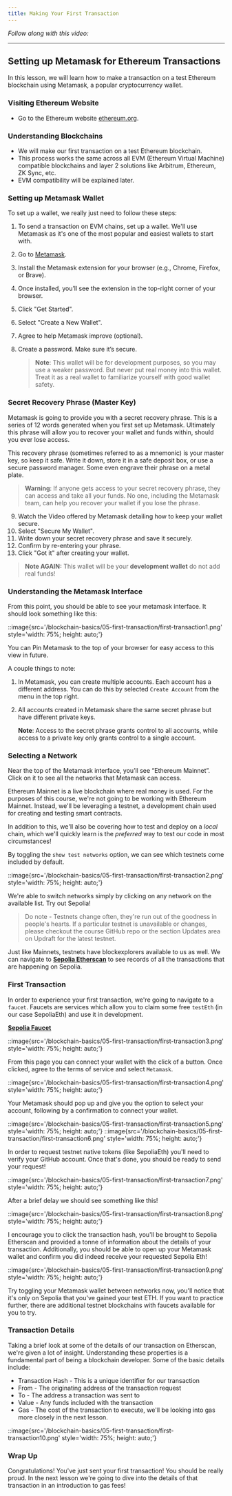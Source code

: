```yaml
---
title: Making Your First Transaction
---
```


_Follow along with this video:_

---

## Setting up Metamask for Ethereum Transactions

In this lesson, we will learn how to make a transaction on a test Ethereum blockchain using Metamask, a popular cryptocurrency wallet.

### Visiting Ethereum Website

- Go to the Ethereum website [ethereum.org](https://ethereum.org).

### Understanding Blockchains

- We will make our first transaction on a test Ethereum blockchain.
- This process works the same across all EVM (Ethereum Virtual Machine) compatible blockchains and layer 2 solutions like Arbitrum, Ethereum, ZK Sync, etc.
- EVM compatibility will be explained later.

### Setting up Metamask Wallet

To set up a wallet, we really just need to follow these steps:

1. To send a transaction on EVM chains, set up a wallet. We'll use Metamask as it's one of the most popular and easiest wallets to start with.
2. Go to [Metamask](https://metamask.io).
3. Install the Metamask extension for your browser (e.g., Chrome, Firefox, or Brave).
4. Once installed, you’ll see the extension in the top-right corner of your browser.
5. Click "Get Started".
6. Select "Create a New Wallet".
7. Agree to help Metamask improve (optional).
8. Create a password. Make sure it’s secure.

   > **Note**: This wallet will be for development purposes, so you may use a weaker password. But never put real money into this wallet. Treat it as a real wallet to familiarize yourself with good wallet safety.

### Secret Recovery Phrase (Master Key)

Metamask is going to provide you with a secret recovery phrase. This is a series of 12 words generated when you first set up Metamask. Ultimately this phrase will allow you to recover your wallet and funds within, should you ever lose access.

This recovery phrase (sometimes referred to as a mnemonic) is your master key, so keep it safe. Write it down, store it in a safe deposit box, or use a secure password manager. Some even engrave their phrase on a metal plate.

> **Warning**: If anyone gets access to your secret recovery phrase, they can access and take all your funds. No one, including the Metamask team, can help you recover your wallet if you lose the phrase.

9. Watch the Video offered by Metamask detailing how to keep your wallet secure.
10. Select "Secure My Wallet".
11. Write down your secret recovery phrase and save it securely.
12. Confirm by re-entering your phrase.
13. Click "Got it" after creating your wallet.

> **Note AGAIN:** This wallet will be your **development wallet** do not add real funds!

### Understanding the Metamask Interface

From this point, you should be able to see your metamask interface. It should look something like this:

::image{src='/blockchain-basics/05-first-transaction/first-transaction1.png' style='width: 75%; height: auto;'}

You can Pin Metamask to the top of your browser for easy access to this view in future.

A couple things to note:

1. In Metamask, you can create multiple accounts. Each account has a different address. You can do this by selected `Create Account` from the menu in the top right.
2. All accounts created in Metamask share the same secret phrase but have different private keys.

   **Note**: Access to the secret phrase grants control to all accounts, while access to a private key only grants control to a single account.

### Selecting a Network

Near the top of the Metamask interface, you’ll see “Ethereum Mainnet”. Click on it to see all the networks that Metamask can access.

Ethereum Mainnet is a live blockchain where real money is used. For the purposes of this course, we're not going to be working with Ethereum Mainnet. Instead, we'll be leveraging a testnet, a development chain used for creating and testing smart contracts.

In addition to this, we'll also be covering how to test and deploy on a _local_ chain, which we'll quickly learn is the _preferred_ way to test our code in most circumstances!

By toggling the `show test networks` option, we can see which testnets come included by default.

::image{src='/blockchain-basics/05-first-transaction/first-transaction2.png' style='width: 75%; height: auto;'}

We're able to switch networks simply by clicking on any network on the available list. Try out Sepolia!

> Do note - Testnets change often, they're run out of the goodness in people's hearts. If a particular testnet is unavailable or changes, please checkout the course GitHub repo or the section Updates area on Updraft for the latest testnet.

Just like Mainnets, testnets have blockexplorers available to us as well. We can navigate to [**Sepolia Etherscan**](https://sepolia.etherscan.io/) to see records of all the transactions that are happening on Sepolia.

### First Transaction

In order to experience your first transaction, we're going to navigate to a `faucet`. Faucets are services which allow you to claim some free `testEth` (in our case SepoliaEth) and use it in development.

[**Sepolia Faucet**](https://faucets.chain.link/sepolia)

::image{src='/blockchain-basics/05-first-transaction/first-transaction3.png' style='width: 75%; height: auto;'}

From this page you can connect your wallet with the click of a button. Once clicked, agree to the terms of service and select `Metamask`.

::image{src='/blockchain-basics/05-first-transaction/first-transaction4.png' style='width: 75%; height: auto;'}

Your Metamask should pop up and give you the option to select your account, following by a confirmation to connect your wallet.

::image{src='/blockchain-basics/05-first-transaction/first-transaction5.png' style='width: 75%; height: auto;'}
::image{src='/blockchain-basics/05-first-transaction/first-transaction6.png' style='width: 75%; height: auto;'}

In order to request testnet native tokens (like SepoliaEth) you'll need to verify your GitHub account. Once that's done, you should be ready to send your request!

::image{src='/blockchain-basics/05-first-transaction/first-transaction7.png' style='width: 75%; height: auto;'}

After a brief delay we should see something like this!

::image{src='/blockchain-basics/05-first-transaction/first-transaction8.png' style='width: 75%; height: auto;'}

I encourage you to click the transaction hash, you'll be brought to Sepolia Etherscan and provided a tonne of information about the details of your transaction. Additionally, you should be able to open up your Metamask wallet and confirm you did indeed receive your requested Sepolia Eth!

::image{src='/blockchain-basics/05-first-transaction/first-transaction9.png' style='width: 75%; height: auto;'}

Try toggling your Metamask wallet between networks now, you'll notice that it's only on Sepolia that you've gained your test ETH. If you want to practice further, there are additional testnet blockchains with faucets available for you to try.

### Transaction Details

Taking a brief look at some of the details of our transaction on Etherscan, we're given a lot of insight. Understanding these properties is a fundamental part of being a blockchain developer. Some of the basic details include:

- Transaction Hash - This is a unique identifier for our transaction
- From - The originating address of the transaction request
- To - The address a transaction was sent to
- Value - Any funds included with the transaction
- Gas - The cost of the transaction to execute, we'll be looking into gas more closely in the next lesson.

::image{src='/blockchain-basics/05-first-transaction/first-transaction10.png' style='width: 75%; height: auto;'}

### Wrap Up

Congratulations! You've just sent your first transaction! You should be really proud. In the next lesson we're going to dive into the details of that transaction in an introduction to gas fees!
